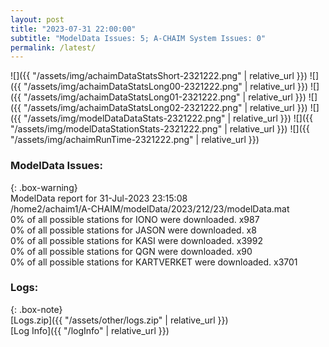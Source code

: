 ```yaml
---
layout: post
title: "2023-07-31 22:00:00"
subtitle: "ModelData Issues: 5; A-CHAIM System Issues: 0"
permalink: /latest/
---
```


![]({{ "/assets/img/achaimDataStatsShort-2321222.png" | relative_url }})
![]({{ "/assets/img/achaimDataStatsLong00-2321222.png" | relative_url }})
![]({{ "/assets/img/achaimDataStatsLong01-2321222.png" | relative_url }})
![]({{ "/assets/img/achaimDataStatsLong02-2321222.png" | relative_url }})
![]({{ "/assets/img/modelDataDataStats-2321222.png" | relative_url }})
![]({{ "/assets/img/modelDataStationStats-2321222.png" | relative_url }})
![]({{ "/assets/img/achaimRunTime-2321222.png" | relative_url }})


### ModelData Issues:  
  
{: .box-warning}  
 ModelData report for 31-Jul-2023 23:15:08   
 /home2/achaim1/A-CHAIM/modelData/2023/212/23/modelData.mat   
 0% of all possible stations for IONO were downloaded. x987   
 0% of all possible stations for JASON were downloaded. x8   
 0% of all possible stations for KASI were downloaded. x3992   
 0% of all possible stations for QGN were downloaded. x90   
 0% of all possible stations for KARTVERKET were downloaded. x3701   
  


### Logs:  
  
{: .box-note}  
[Logs.zip]({{ "/assets/other/logs.zip" | relative_url }})  
[Log Info]({{ "/logInfo" | relative_url }})  

